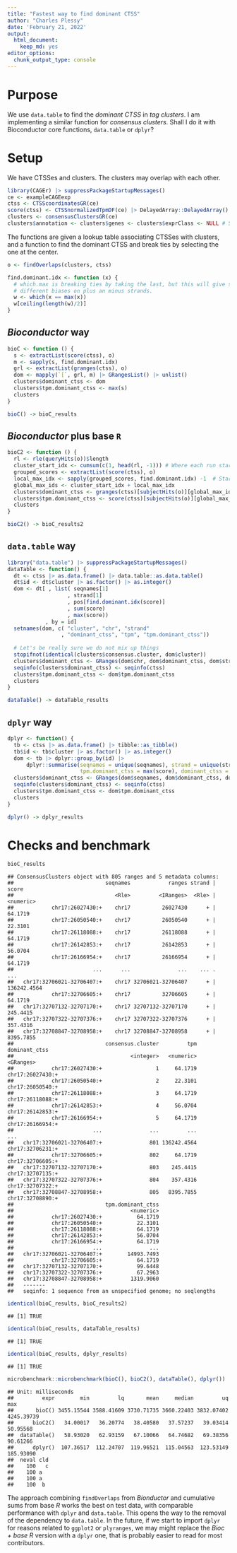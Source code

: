 ```yaml
---
title: "Fastest way to find dominant CTSS"
author: "Charles Plessy"
date: 'February 21, 2022'
output: 
  html_document: 
    keep_md: yes
editor_options: 
  chunk_output_type: console
---
```


# Purpose

We use `data.table` to find the _dominant CTSS_ in _tag clusters_.  I am
implementing a similar function for _consensus clusters_.  Shall I do it
with Bioconductor core functions, `data.table` or `dplyr`?

# Setup

We have CTSSes and clusters.  The clusters may overlap with each other.


```r
library(CAGEr) |> suppressPackageStartupMessages()
ce <- exampleCAGEexp
ctss <- CTSScoordinatesGR(ce)
score(ctss) <- CTSSnormalizedTpmDF(ce) |> DelayedArray::DelayedArray() |> rowSums()
clusters <- consensusClustersGR(ce)
clusters$annotation <- clusters$genes <- clusters$exprClass <- NULL # Simplify
```

The functions are given a lookup table associating CTSSes with clusters, and
a function to find the dominant CTSS and break ties by selecting the one
at the center.


```r
o <- findOverlaps(clusters, ctss)

find.dominant.idx <- function (x) {
  # which.max is breaking ties by taking the last, but this will give slightly
  # different biases on plus an minus strands.
  w <- which(x == max(x))
  w[ceiling(length(w)/2)]
}
```

## _Bioconductor_ way


```r
bioC <- function () {
  s <- extractList(score(ctss), o)
  m <- sapply(s, find.dominant.idx)
  grl <- extractList(granges(ctss), o)
  dom <- mapply(`[`, grl, m) |> GRangesList() |> unlist()
  clusters$dominant_ctss <- dom
  clusters$tpm.dominant_ctss <- max(s)
  clusters
}

bioC() -> bioC_results
```

## _Bioconductor_ plus base `R`


```r
bioC2 <- function () {
  rl <- rle(queryHits(o))$length
  cluster_start_idx <- cumsum(c(1, head(rl, -1))) # Where each run starts
  grouped_scores <- extractList(score(ctss), o)
  local_max_idx <- sapply(grouped_scores, find.dominant.idx) -1  # Start at zero
  global_max_ids <- cluster_start_idx + local_max_idx
  clusters$dominant_ctss <- granges(ctss)[subjectHits(o)][global_max_ids]
  clusters$tpm.dominant_ctss <- score(ctss)[subjectHits(o)][global_max_ids]
  clusters
}

bioC2() -> bioC_results2
```

## `data.table` way


```r
library("data.table") |> suppressPackageStartupMessages()
dataTable <- function() {
  dt <- ctss |> as.data.frame() |> data.table::as.data.table()
  dt$id <- dt$cluster |> as.factor() |> as.integer()
  dom <- dt[ , list( seqnames[1]
                   , strand[1]
                   , pos[find.dominant.idx(score)]
                   , sum(score)
                   , max(score))
            , by = id]
  setnames(dom, c( "cluster", "chr", "strand"
                 , "dominant_ctss", "tpm", "tpm.dominant_ctss"))
  
  # Let's be really sure we do not mix up things
  stopifnot(identical(clusters$consensus.cluster, dom$cluster))
  clusters$dominant_ctss <- GRanges(dom$chr, dom$dominant_ctss, dom$strand)
  seqinfo(clusters$dominant_ctss) <- seqinfo(ctss)
  clusters$tpm.dominant_ctss <- dom$tpm.dominant_ctss
  clusters  
}

dataTable() -> dataTable_results
```

## `dplyr` way


```r
dplyr <- function() {
  tb <- ctss |> as.data.frame() |> tibble::as_tibble()
  tb$id <- tb$cluster |> as.factor() |> as.integer()
  dom <- tb |> dplyr::group_by(id) |>
      dplyr::summarise(seqnames = unique(seqnames), strand = unique(strand),
                       tpm.dominant_ctss = max(score), dominant_ctss = pos[find.dominant.idx(score)])
  clusters$dominant_ctss <- GRanges(dom$seqnames, dom$dominant_ctss, dom$strand)
  seqinfo(clusters$dominant_ctss) <- seqinfo(ctss)
  clusters$tpm.dominant_ctss <- dom$tpm.dominant_ctss
  clusters
}

dplyr() -> dplyr_results
```

# Checks and benchmark


```r
bioC_results
```

```
## ConsensusClusters object with 805 ranges and 5 metadata columns:
##                             seqnames            ranges strand |       score
##                                <Rle>         <IRanges>  <Rle> |   <numeric>
##            chr17:26027430:+    chr17          26027430      + |     64.1719
##            chr17:26050540:+    chr17          26050540      + |     22.3101
##            chr17:26118088:+    chr17          26118088      + |     64.1719
##            chr17:26142853:+    chr17          26142853      + |     56.0704
##            chr17:26166954:+    chr17          26166954      + |     64.1719
##                         ...      ...               ...    ... .         ...
##   chr17:32706021-32706407:+    chr17 32706021-32706407      + | 136242.4564
##            chr17:32706605:+    chr17          32706605      + |     64.1719
##   chr17:32707132-32707170:+    chr17 32707132-32707170      + |    245.4415
##   chr17:32707322-32707376:+    chr17 32707322-32707376      + |    357.4316
##   chr17:32708847-32708958:+    chr17 32708847-32708958      + |   8395.7855
##                             consensus.cluster         tpm    dominant_ctss
##                                     <integer>   <numeric>        <GRanges>
##            chr17:26027430:+                 1     64.1719 chr17:26027430:+
##            chr17:26050540:+                 2     22.3101 chr17:26050540:+
##            chr17:26118088:+                 3     64.1719 chr17:26118088:+
##            chr17:26142853:+                 4     56.0704 chr17:26142853:+
##            chr17:26166954:+                 5     64.1719 chr17:26166954:+
##                         ...               ...         ...              ...
##   chr17:32706021-32706407:+               801 136242.4564 chr17:32706231:+
##            chr17:32706605:+               802     64.1719 chr17:32706605:+
##   chr17:32707132-32707170:+               803    245.4415 chr17:32707135:+
##   chr17:32707322-32707376:+               804    357.4316 chr17:32707322:+
##   chr17:32708847-32708958:+               805   8395.7855 chr17:32708890:+
##                             tpm.dominant_ctss
##                                     <numeric>
##            chr17:26027430:+           64.1719
##            chr17:26050540:+           22.3101
##            chr17:26118088:+           64.1719
##            chr17:26142853:+           56.0704
##            chr17:26166954:+           64.1719
##                         ...               ...
##   chr17:32706021-32706407:+        14993.7493
##            chr17:32706605:+           64.1719
##   chr17:32707132-32707170:+           99.6448
##   chr17:32707322-32707376:+           67.2963
##   chr17:32708847-32708958:+         1319.9060
##   -------
##   seqinfo: 1 sequence from an unspecified genome; no seqlengths
```

```r
identical(bioC_results, bioC_results2)
```

```
## [1] TRUE
```

```r
identical(bioC_results, dataTable_results)
```

```
## [1] TRUE
```

```r
identical(bioC_results, dplyr_results)
```

```
## [1] TRUE
```

```r
microbenchmark::microbenchmark(bioC(), bioC2(), dataTable(), dplyr())
```

```
## Unit: milliseconds
##         expr        min         lq       mean     median         uq        max
##       bioC() 3455.15544 3588.41609 3730.71735 3660.22403 3832.07402 4245.39739
##      bioC2()   34.00017   36.20774   38.40580   37.57237   39.03414   50.95568
##  dataTable()   58.93020   62.93159   67.10066   64.74682   69.38356   90.61266
##      dplyr()  107.36517  112.24707  119.96521  115.04563  123.53149  185.93090
##  neval cld
##    100   c
##    100 a  
##    100 a  
##    100  b
```

The approach combining `findOverlaps` from _Bionductor_ and cumulative sums from
base _R_ works the best on test data, with comparable performance with `dplyr`
and `data.table`.  This opens the way to the removal of the dependency to
`data.table`.  In the future, if we start to import `dplyr` for reasons related
to `ggplot2` or `plyranges`, we may might replace the _Bioc + base R_ version
with a `dplyr` one, that is probably easier to read for most contributors. 
